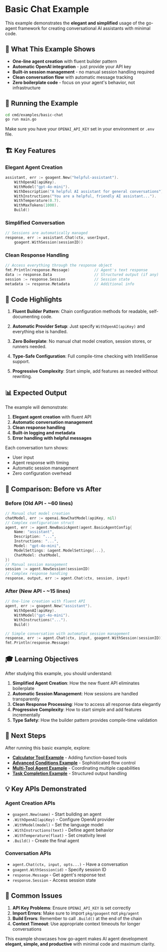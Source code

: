 # Basic Chat Example

This example demonstrates the **elegant and simplified** usage of the go-agent framework for creating conversational AI assistants with minimal code.

## 🎯 What This Example Shows

- **One-line agent creation** with fluent builder pattern
- **Automatic OpenAI integration** - just provide your API key
- **Built-in session management** - no manual session handling required
- **Clean conversation flow** with automatic message tracking
- **Zero boilerplate code** - focus on your agent's behavior, not infrastructure

## 🚀 Running the Example

```bash
cd cmd/examples/basic-chat
go run main.go
```

Make sure you have your `OPENAI_API_KEY` set in your environment or `.env` file.

## 🏗️ Key Features

### Elegant Agent Creation
```go
assistant, err := goagent.New("helpful-assistant").
    WithOpenAI(apiKey).
    WithModel("gpt-4o-mini").
    WithDescription("A helpful AI assistant for general conversations").
    WithInstructions("You are a helpful, friendly AI assistant...").
    WithTemperature(0.7).
    WithMaxTokens(1000).
    Build()
```

### Simplified Conversation
```go
// Sessions are automatically managed
response, err := assistant.Chat(ctx, userInput, 
    goagent.WithSession(sessionID))
```

### Clean Response Handling
```go
// Access everything through the response object
fmt.Println(response.Message)           // Agent's text response
data := response.Data                   // Structured output (if any)
session := response.Session             // Session state
metadata := response.Metadata           // Additional info
```

## 🔧 Code Highlights

1. **Fluent Builder Pattern**: Chain configuration methods for readable, self-documenting code.

2. **Automatic Provider Setup**: Just specify `WithOpenAI(apiKey)` and everything else is handled.

3. **Zero Boilerplate**: No manual chat model creation, session stores, or runners needed.

4. **Type-Safe Configuration**: Full compile-time checking with IntelliSense support.

5. **Progressive Complexity**: Start simple, add features as needed without rewriting.

## 📊 Expected Output

The example will demonstrate:
1. **Elegant agent creation** with fluent API
2. **Automatic conversation management** 
3. **Clean response handling**
4. **Built-in logging and metadata**
5. **Error handling with helpful messages**

Each conversation turn shows:
- User input
- Agent response with timing
- Automatic session management
- Zero configuration overhead

## 🔄 Comparison: Before vs After

### Before (Old API - ~60 lines)
```go
// Manual chat model creation
chatModel, err := openai.NewChatModel(apiKey, nil)
// Complex configuration struct
agent, err := agent.NewBasicAgent(agent.BasicAgentConfig{
    Name: "assistant",
    Description: "...",
    Instructions: "...",
    Model: "gpt-4o-mini",
    ModelSettings: &agent.ModelSettings{...},
    ChatModel: chatModel,
})
// Manual session management
session := agent.NewSession(sessionID)
// Complex response handling
response, output, err := agent.Chat(ctx, session, input)
```

### After (New API - ~15 lines)
```go
// One-line creation with fluent API
agent, err := goagent.New("assistant").
    WithOpenAI(apiKey).
    WithModel("gpt-4o-mini").
    WithInstructions("...").
    Build()

// Simple conversation with automatic session management
response, err := agent.Chat(ctx, input, goagent.WithSession(sessionID))
fmt.Println(response.Message)
```

## 🎓 Learning Objectives

After studying this example, you should understand:

1. **Simplified Agent Creation**: How the new fluent API eliminates boilerplate
2. **Automatic Session Management**: How sessions are handled transparently
3. **Clean Response Processing**: How to access all response data elegantly
4. **Progressive Complexity**: How to start simple and add features incrementally
5. **Type Safety**: How the builder pattern provides compile-time validation

## 🔄 Next Steps

After running this basic example, explore:
- **[Calculator Tool Example](../calculator-tool/)** - Adding function-based tools
- **[Advanced Conditions Example](../advanced-conditions/)** - Sophisticated flow control
- **[Multi-Tool Agent Example](../multi-tool-agent/)** - Coordinating multiple capabilities
- **[Task Completion Example](../task-completion/)** - Structured output handling

## 💡 Key APIs Demonstrated

### Agent Creation APIs
- `goagent.New(name)` - Start building an agent
- `.WithOpenAI(apiKey)` - Configure OpenAI provider
- `.WithModel(model)` - Set the language model
- `.WithInstructions(text)` - Define agent behavior
- `.WithTemperature(float)` - Set creativity level
- `.Build()` - Create the final agent

### Conversation APIs
- `agent.Chat(ctx, input, opts...)` - Have a conversation
- `goagent.WithSession(id)` - Specify session ID
- `response.Message` - Get agent's response text
- `response.Session` - Access session state

## 🐛 Common Issues

1. **API Key Problems**: Ensure `OPENAI_API_KEY` is set correctly
2. **Import Errors**: Make sure to import `pkg/goagent` not `pkg/agent`
3. **Build Errors**: Remember to call `.Build()` at the end of the chain
4. **Context Timeout**: Use appropriate context timeouts for longer conversations

This example showcases how go-agent makes AI agent development **elegant, simple, and productive** with minimal code and maximum clarity.
